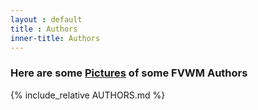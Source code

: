 ```yaml
---
layout : default
title : Authors
inner-title: Authors
---
```

### Here are some [Pictures](pictures) of some FVWM Authors

{% include_relative AUTHORS.md %}

